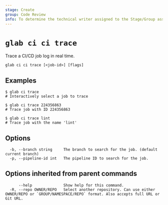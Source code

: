 ```yaml
---
stage: Create
group: Code Review
info: To determine the technical writer assigned to the Stage/Group associated with this page, see https://about.gitlab.com/handbook/product/ux/technical-writing/#assignments
---
```


<!--
This documentation is auto generated by a script.
Please do not edit this file directly. Run `make gen-docs` instead.
-->

# `glab ci ci trace`

Trace a CI/CD job log in real time.

```plaintext
glab ci ci trace [<job-id>] [flags]
```

## Examples

```plaintext
$ glab ci trace
# Interactively select a job to trace

$ glab ci trace 224356863
# Trace job with ID 224356863

$ glab ci trace lint
# Trace job with the name 'lint'

```

## Options

```plaintext
  -b, --branch string     The branch to search for the job. (default current branch)
  -p, --pipeline-id int   The pipeline ID to search for the job.
```

## Options inherited from parent commands

```plaintext
      --help              Show help for this command.
  -R, --repo OWNER/REPO   Select another repository. Can use either OWNER/REPO or `GROUP/NAMESPACE/REPO` format. Also accepts full URL or Git URL.
```
